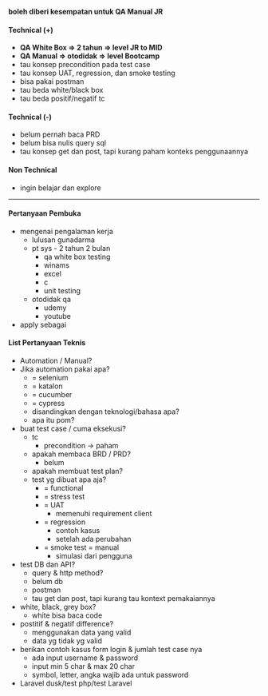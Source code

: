 **boleh diberi kesempatan untuk QA Manual JR**

#### Technical (+) 

- **QA White Box => 2 tahun => level JR to MID**  
- **QA Manual => otodidak => level Bootcamp**
- tau konsep precondition pada test case
- tau konsep UAT, regression, dan smoke testing
- bisa pakai postman
- tau beda white/black box
- tau beda positif/negatif tc

#### Technical (-)  

- belum pernah baca PRD
- belum bisa nulis query sql
- tau konsep get dan post, tapi kurang paham konteks penggunaannya

#### Non Technical  

- ingin belajar dan explore

---

#### Pertanyaan Pembuka

- mengenai pengalaman kerja  
	- lulusan gunadarma
	- pt sys - 2 tahun 2 bulan
		- qa white box testing
		- winams
		- excel
		- c
		- unit testing
	- otodidak qa
		- udemy
		- youtube
- apply sebagai


#### List Pertanyaan Teknis

- Automation / Manual?  
- Jika automation pakai apa?
	- = selenium
	- = katalon
	- = cucumber
	- = cypress
	- disandingkan dengan teknologi/bahasa apa?
	- apa itu pom?
- buat test case / cuma eksekusi?
	- tc
		- precondition -> paham
	- apakah membaca BRD / PRD?
		- belum
	- apakah membuat test plan?
	- test yg dibuat apa aja?
		- = functional
		- = stress test
		- = UAT
			- memenuhi requirement client 
		- = regression
			- contoh kasus
			- setelah ada perubahan
		- = smoke test = manual
			- simulasi dari pengguna
- test DB dan API?
	- query & http method?
	- belum db
	- postman
	- tau get dan post, tapi kurang tau kontext pemakaiannya
- white, black, grey box?
	- white bisa baca code
- postitif & negatif difference?
	- menggunakan data yang valid
	- data yg tidak yg valid
- berikan contoh kasus form login & jumlah test case nya
	- ada input username & password
	- input min 5 char & max 20 char
	- symbol, letter, angka wajib ada untuk password
- Laravel dusk/test php/test Laravel